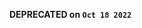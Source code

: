 **DEPRECATED on `Oct 18 2022`**

<!--
# no-name ![please, wait...](https://img.shields.io/static/v1?label=&message=please%2C+wait...&color=d82)

functional way to connecto to database;
support (mongodb and mysql)

## SNIPPET

> this **snippet** not available at now, but i try to create it! 👍
> NOTE: every `table` is `collection` 😉

-   **codes**
    -   **import/require module**
        ```javascript
        const db = require('ExMo')('database-name'); // importing/use database
        ```
    -   **select/use table**
        ```javascript
        db('table-name');
        ```
    -   **Tables**
        -   **drop table**
            ```javascript
            db('table-name').drop();
            ```
        -   **create table (without _schema_, empty table)**
            ```javascript
            db('table-name').create();
            ```
        -   **create table (with **schema**)**
            ```javascript
            const schema = {...};
            db('table-name').create(schema);
            ```
        -   **rename table**
            ```javascript
            db('table-name').rename('new-name');
            ```
    -   **Data/Row/Field**
        ```javascript
        /** response of all method's
         * 1 = successfully
         * 0 = field
         * -1 = row-not-exist
         */
        ```
        -   **insert data to table**
            ```javascript
            db('table-name').insert({...});
            ```
        -   **remove data from table**
            ```javascript
            db('table-name').remove({ where: ... });
            ```
        -   **update data on table**
            ```javascript
            db('table-name').update({ old: ..., new: ..., where: ... });
            ```
        -   **get/fetch data from table**
            ```javascript
            const data = db('table-name').fetch(); // get all row from table
            const data = db('table-name').select({ where: ... }); // get several/many row from table
            ```
    -   **Table (Objected)**
        -   **create object**
            ```javascript
            const table = db('table'); // NOTE: `table` should be exist :danger:
            ```
        -   **operations**
            ```javascript
            table.drop();
            table.rename('new-name');
            table.insert({...});
            table.remove({...});
            table.update({...});
            table.fetch();
            table.select();
            ```

## Thanks for Help me 🤗

thanks anyone to help me and every people when use of mongodb and mongoose to node-js/express-js for growing up and updating this project 🥇

💮 💮 💮 💮 💮 💮 💮 💮 💮 💮 💮 💮 💮 💮 💮 💮 💮 💮 💮 💮 💮 💮 💮 💮

-->
